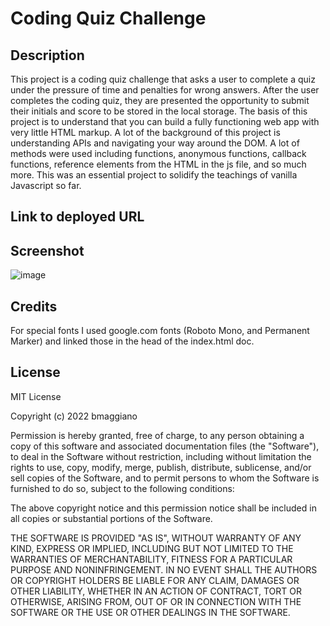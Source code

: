 # Coding Quiz Challenge

## Description

This project is a coding quiz challenge that asks a user to complete a quiz under the pressure of time and penalties for wrong answers. After the user completes the coding quiz, they are presented the opportunity to submit their initials and score to be stored in the local storage. The basis of this project is to understand that you can build a fully functioning web app with very little HTML markup. A lot of the background of this project is understanding APIs and navigating your way around the DOM. A lot of methods were used including functions, anonymous functions, callback functions, reference elements from the HTML in the js file, and so much more. This was an essential project to solidify the teachings of vanilla Javascript so far.

## Link to deployed URL

## Screenshot

![image](https://user-images.githubusercontent.com/103971233/191646108-c6855e58-2a8e-4e0a-8046-c00b10e8286d.png)

## Credits

For special fonts I used google.com fonts (Roboto Mono, and Permanent Marker) and linked those in the head of the index.html doc.

## License

MIT License

Copyright (c) 2022 bmaggiano

Permission is hereby granted, free of charge, to any person obtaining a copy of this software and associated documentation files (the "Software"), to deal in the Software without restriction, including without limitation the rights to use, copy, modify, merge, publish, distribute, sublicense, and/or sell copies of the Software, and to permit persons to whom the Software is furnished to do so, subject to the following conditions:

The above copyright notice and this permission notice shall be included in all copies or substantial portions of the Software.

THE SOFTWARE IS PROVIDED "AS IS", WITHOUT WARRANTY OF ANY KIND, EXPRESS OR IMPLIED, INCLUDING BUT NOT LIMITED TO THE WARRANTIES OF MERCHANTABILITY, FITNESS FOR A PARTICULAR PURPOSE AND NONINFRINGEMENT. IN NO EVENT SHALL THE AUTHORS OR COPYRIGHT HOLDERS BE LIABLE FOR ANY CLAIM, DAMAGES OR OTHER LIABILITY, WHETHER IN AN ACTION OF CONTRACT, TORT OR OTHERWISE, ARISING FROM, OUT OF OR IN CONNECTION WITH THE SOFTWARE OR THE USE OR OTHER DEALINGS IN THE SOFTWARE.
